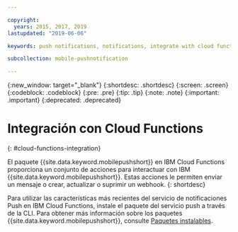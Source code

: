 ```yaml
---

copyright:
  years: 2015, 2017, 2019
lastupdated: "2019-06-06"

keywords: push notifications, notifications, integrate with cloud functions

subcollection: mobile-pushnotification

---
```


{:new_window: target="_blank"}
{:shortdesc: .shortdesc}
{:screen: .screen}
{:codeblock: .codeblock}
{:pre: .pre}
{:tip: .tip}
{:note: .note}
{:important: .important}
{:deprecated: .deprecated}

# Integración con Cloud Functions
{: #cloud-functions-integration}

El paquete {{site.data.keyword.mobilepushshort}} en IBM Cloud Functions proporciona un conjunto de acciones para interactuar con IBM
{{site.data.keyword.mobilepushshort}}. Estas acciones le permiten enviar un mensaje o crear, actualizar o suprimir un webhook. 
{: shortdesc}

Para utilizar las características más recientes del servicio de notificaciones Push en IBM Cloud Functions, instale el paquete del servicio push a través de la CLI. Para obtener más información sobre los paquetes
{{site.data.keyword.mobilepushshort}}, consulte
[Paquetes instalables](https://cloud.ibm.com/docs/openwhisk?topic=cloud-functions-push-notifications-package#push-notifications-package).
